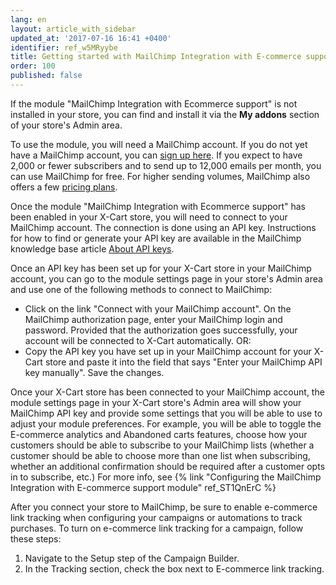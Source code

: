 ```yaml
---
lang: en
layout: article_with_sidebar
updated_at: '2017-07-16 16:41 +0400'
identifier: ref_w5MRyybe
title: Getting started with MailChimp Integration with E-commerce support
order: 100
published: false
---
```

If the module "MailChimp Integration with Ecommerce support" is not installed in your store, you can find and install it via the **My addons** section of your store's Admin area.

To use the module, you will need a MailChimp account. If you do not yet have a MailChimp account, you can [sign up here](https://login.mailchimp.com/signup/?source=website&pid=xcart). If you expect to have 2,000 or fewer subscribers and to send up to 12,000 emails per month, you can use MailChimp for free. For higher sending volumes, MailChimp also offers a few [pricing plans](https://mailchimp.com/pricing/).

Once the module "MailChimp Integration with Ecommerce support" has been enabled in your X-Cart store, you will need to connect to your MailChimp account. The connection is done using an API key. Instructions for how to find or generate your API key are available in the MailChimp knowledge base article [About API keys](http://kb.mailchimp.com/integrations/api-integrations/about-api-keys).

Once an API key has been set up for your X-Cart store in your MailChimp account, you can go to the module settings page in your store's Admin area and use one of the following methods to connect to MailChimp:

*   Click on the link "Connect with your MailChimp account". On the MailChimp authorization page, enter your MailChimp login and password. Provided that the authorization goes successfully, your account will be connected to X-Cart automatically.
    OR:
*   Copy the API key you have set up in your MailChimp account for your X-Cart store and paste it into the field that says "Enter your MailChimp API key manually". Save the changes.

Once your X-Cart store has been connected to your MailChimp account, the module settings page in your X-Cart store's Admin area will show your MailChimp API key and provide some settings that you will be able to use to adjust your module preferences. For example, you will be able to toggle the E-commerce analytics and Abandoned carts features, choose how your customers should be able to subscribe to your MailChimp lists (whether a customer should be able to choose more than one list when subscribing, whether an additional confirmation should be required after a customer opts in to subscribe, etc.) For more info, see {% link "Configuring the MailChimp Integration with E-commerce support module" ref_ST1QnErC %}

After you connect your store to MailChimp, be sure to enable e-commerce link tracking when configuring your campaigns or automations to track purchases. 
To turn on e-commerce link tracking for a campaign, follow these steps:

   1.  Navigate to the Setup step of the Campaign Builder.
   2.  In the Tracking section, check the box next to E-commerce link tracking. 

